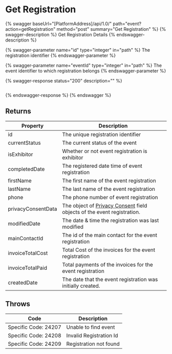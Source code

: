 # Get Registration

{% swagger baseUrl="[PlatformAddress]/api/1.0/" path="event?action=getRegistration" method="post" summary="Get Registration" %}
{% swagger-description %}
Get Registration Details
{% endswagger-description %}

{% swagger-parameter name="id" type="integer" in="path" %}
The registration identifier
{% endswagger-parameter %}

{% swagger-parameter name="eventId" type="integer" in="path" %}
The event identifier to which registration belongs
{% endswagger-parameter %}

{% swagger-response status="200" description="" %}
```
```
{% endswagger-response %}
{% endswagger %}

## Returns

| Property         | Description                                                 |
| ---------------- | ----------------------------------------------------------- |
| id               | The unique registration identifier                          |
| currentStatus    | The current status of the event                             |
| isExhibitor      | Whether or not event registration is exhibitor              |
| completedDate    | The registered date time of event registration              |
| firstName        | The first name of the event registration                    |
| lastName         | The last name of the event registration                     |
| phone            | The phone number of event registration                      |
| privacyConsentData | The object of [Privacy Consent](../contact/get-contact.md#privacy-consent-data) field objects of the event registration. |
| modifiedDate     | The date & time the registration was last modified          |
| mainContactId    | The id of the main contact for the event registration       |
| invoiceTotalCost | Total Cost of the invoices for the event registration       |
| invoiceTotalPaid | Total payments of the invoices for the event registration   |
| createdDate      | The date that the event registration was initially created. |

## Throws

| Code                 | Description             |
| -------------------- | ----------------------- |
| Specific Code: 24207 | Unable to find event    |
| Specific Code: 24208 | Invalid Registration Id |
| Specific Code: 24209 | Registration not found  |
